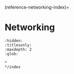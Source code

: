 (reference-networking-index)=
# Networking

```{toctree}
:hidden:
:titlesonly:
:maxdepth: 2
:glob:

*
*/index
